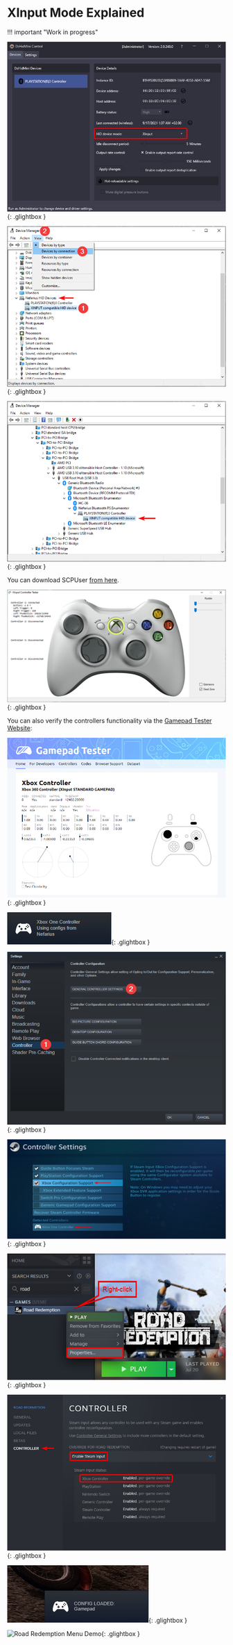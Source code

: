 # XInput Mode Explained

!!! important "Work in progress"
    

![DsHidMini Config](images/GUdcSj3o3M.png){: .glightbox }


![Device Manager - Default view](images/q55cLJbaB4.png){: .glightbox }

![Device Manager - View by connections](images/CBfdxUmYSe.png){: .glightbox }


You can download SCPUser [from here](https://github.com/nefarius/ScpToolkit/raw/master/SCPUser.exe).

![SCPUser XInput Test Tool](images/SCPUser_K8QFXdrmxG.png){: .glightbox }

You can also verify the controllers functionality via the [Gamepad Tester Website](https://gamepad-tester.com/):

![Gamepad Tester Website](images/msedge_gPmS1GWPZi.png){: .glightbox }


![Steam Controller detection popup](images/mpTzbVnP6k.png){: .glightbox }

![Steam Settings](images/M2TBRIqhL6.png){: .glightbox }

![Steam Controller Settings](images/uD3pvke3D3.png){: .glightbox }

![Road Redemption Example](images/NKd9rKdLq0.png){: .glightbox }

![Per-Game Controller Settings](images/7wCVPUB6dL.png){: .glightbox }

![In-Game Controller Popup](images/Hocb8Ctq2Z.png){: .glightbox }

![Road Redemption Menu Demo](images/J1LeaKZos2.gif){: .glightbox }
